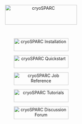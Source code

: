 <p align="center"><a href="https://cryosparc.com"><img src="https://structura-assets.s3.amazonaws.com/Link-cryoSPARC%402x.png" alt="cryoSPARC" width="238px" height="65px"></a></p>
<br />
<p align="center"><a href="https://cryosparc.com/docs/reference/install/"><img src="https://structura-assets.s3.amazonaws.com/Link-Installation%402x.png" alt="cryoSPARC Installation" width="181px" height="42px"></a></p>
<p align="center"><a href="https://cryosparc.com/docs/quickstart/"><img src="https://structura-assets.s3.amazonaws.com/Link-Quickstart%402x.png" alt="cryoSPARC Quickstart" width="181px" height="42px"></a></p>
<p align="center"><a href="https://cryosparc.com/docs/reference/jobs/"><img src="https://structura-assets.s3.amazonaws.com/Link-Reference%402x.png" alt="cryoSPARC Job Reference" width="181px" height="42px"></a></p>
<p align="center"><a href="https://cryosparc.com/docs/tutorials/"><img src="https://structura-assets.s3.amazonaws.com/Link-Tutorials%402x.png" alt="cryoSPARC Tutorials" width="181px" height="42px"></a></p>
<p align="center"><a href="https://discuss.cryosparc.com"><img src="https://structura-assets.s3.amazonaws.com/Link-Forum%402x.png" alt="cryoSPARC Discussion Forum" width="181px" height="42px"></a></p>
